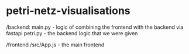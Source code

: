 # petri-netz-visualisations

/backend: 
main.py - logic of combining the frontend with the backend via fastapi
petri.py - the backend logic that we were given 

/frontend 
/src/App.js - the main frontend 
